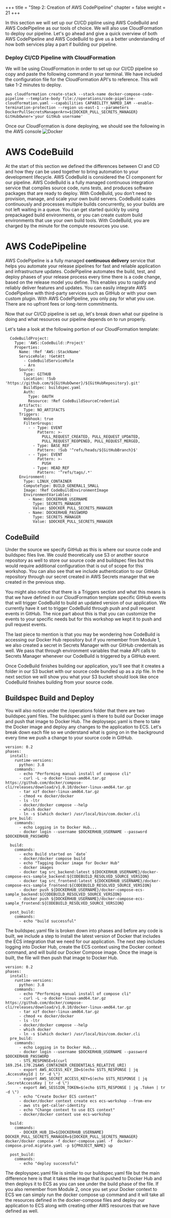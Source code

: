 +++
title = "Step 2: Creation of AWS CodePipeline"
chapter = false
weight = 21
+++

In this section we will set up our CI/CD pipline using AWS CodeBuild and AWS CodePipeline as our tools of choice. We will also use CloudFormation to deploy our pipeline. Let's go ahead and give a quick overview of both AWS CodePipeline and AWS CodeBuild to give us a better understanding of how both services play a part if building our pipeline. 

### Deploy CI/CD Pipeline with CloudFormation
We will be using CloudFormation in order to set up our CI/CD pipeline so copy and paste the following command in your terminal. We have included the configuration file for the CloudFormation API's to reference. This will take 1-2 minutes to deploy. 
```
aws cloudformation create-stack --stack-name docker-compose-code-pipeline --template-body file://operations/code-pipeline-cloudformation.yaml --capabilities CAPABILITY_NAMED_IAM --enable-termination-protection --region us-east-1 --parameters DockerPullSecretsManagerArn=${DOCKER_PULL_SECRETS_MANAGER} GitHubOwner='your GitHub username'
```

Once our CloudFormation is done deploying, we should see the following in the AWS console
![Docker](/images/CFN.png)

# AWS CodeBuild
At the start of this section we defined the differences between CI and CD and how they can be used together to bring automation to your development lifecycle. AWS CodeBuild is considered the CI component for our pipeline. AWS CodeBuild is a fully managed continuous integration service that compiles source code, runs tests, and produces software packages that are ready to deploy. With CodeBuild, you don’t need to provision, manage, and scale your own build servers. CodeBuild scales continuously and processes multiple builds concurrently, so your builds are not left waiting in a queue. You can get started quickly by using prepackaged build environments, or you can create custom build environments that use your own build tools. With CodeBuild, you are charged by the minute for the compute resources you use.

# AWS CodePipeline
AWS CodePipeline is a fully managed **continuous delivery** service that helps you automate your release pipelines for fast and reliable application and infrastructure updates. CodePipeline automates the build, test, and deploy phases of your release process every time there is a code change, based on the release model you define. This enables you to rapidly and reliably deliver features and updates. You can easily integrate AWS CodePipeline with third-party services such as GitHub or with your own custom plugin. With AWS CodePipeline, you only pay for what you use. There are no upfront fees or long-term commitments.

Now that our CI/CD pipeline is set up, let's break down what our pipeline is doing and what resources our pipeline depends on to run properly. 

Let's take a look at the following portion of our CloudFormation template:
```
  CodeBuildProject:
    Type: 'AWS::CodeBuild::Project'
    Properties:
      Name: !Ref 'AWS::StackName'
      ServiceRole: !GetAtt 
        - CodeBuildServiceRole
        - Arn
      Source:
        Type: GITHUB
        Location: !Sub 'https://github.com/${GitHubOwner}/${GitHubRepository}.git'
        BuildSpec: buildspec.yaml
        Auth:
          Type: OAUTH
          Resource: !Ref CodeBuildSourceCredential
      Artifacts:
        Type: NO_ARTIFACTS
      Triggers:
        Webhook: true
        FilterGroups:
          - - Type: EVENT
              Pattern: >-
                PULL_REQUEST_CREATED, PULL_REQUEST_UPDATED,
                PULL_REQUEST_REOPENED, PULL_REQUEST_MERGED,
            - Type: BASE_REF
              Pattern: !Sub '^refs/heads/${GitHubBranch}$'
          - - Type: EVENT
              Pattern: >-
                PUSH
            - Type: HEAD_REF
              Pattern: '^refs/tags/.*'
      Environment:
        Type: LINUX_CONTAINER
        ComputeType: BUILD_GENERAL1_SMALL
        Image: !Ref CodeBuildEnvironmentImage
        EnvironmentVariables:
          - Name: DOCKERHUB_USERNAME
            Type: SECRETS_MANAGER 
            Value: $DOCKER_PULL_SECRETS_MANAGER
          - Name: DOCKERHUB_PASSWORD
            Type: SECRETS_MANAGER
            Value: $DOCKER_PULL_SECRETS_MANAGER
```

## CodeBuild
Under the source we specify GitHub as this is where our source code and buildspec files live. We could theoretically use S3 or another source repository as well to store our source code and buildspec files but this would require additional configuration that is out of scope for this workshop. You can also see that we include authentication to our GitHub repository through our secret created in AWS Secrets manager that we created in the previous step. 

You might also notice that there is a Triggers section and what this means is that we have defined in our CloudFormation template specific GitHub events that will trigger CodeBuild to build an updated version of our application. We currently have it set to trigger CodeBuild through push and pull request events in GitHub. The nice part about this is that you can customize the events to your specific needs but for this workshop we kept it to push and pull request events. 

The last piece to mention is that you may be wondering how CodeBuild is accessing our Docker Hub repository but if you remember from Module 1, we also created a secret in Secrets Manager with our GitHub credentials as well. We pass that through environment variables that make API calls to Secrets Manager whenever our CodeBuild is triggered by a GitHub event. 

Once CodeBuild finishes building our application, you'll see that it creates a folder in our S3 bucket with our source code bundled up as a zip file. In the next section we will show you what your S3 bucket should look like once CodeBuild finishes building from your source code. 

## Buildspec Build and Deploy
You will also notice under the /operations folder that there are two buildspec.yaml files. The buildspec.yaml is there to build our Docker image and push that image to Docker Hub. The deploysepc.yaml is there to take the Docker image and deploy any changes to the application to ECS. Let's break down each file so we understand what is going on in the background every time we push a change to your source code in GitHub. 

```
version: 0.2
phases:
  install:
    runtime-versions:
      python: 3.8
    commands:
      - echo "Performing manual install of compose cli"
      - curl -L -o docker-linux-amd64.tar.gz https://github.com/docker/compose-cli/releases/download/v1.0.10/docker-linux-amd64.tar.gz
      - tar xzf docker-linux-amd64.tar.gz
      - chmod +x docker/docker
      - ls -ltr
      - docker/docker compose --help
      - which docker
      - ln -s $(which docker) /usr/local/bin/com.docker.cli
  pre_build:
    commands:
      - echo Logging in to Docker Hub...
      - docker login --username $DOCKERHUB_USERNAME --password $DOCKERHUB_PASSWORD

  build:
    commands:
      - echo Build started on `date`
      - docker/docker compose build
      - echo "Tagging Docker image for Docker Hub"
      - docker images
      - docker tag src_backend:latest ${DOCKERHUB_USERNAME}/docker-compose-ecs-sample_backend:${CODEBUILD_RESOLVED_SOURCE_VERSION}
      - docker tag src_frontend:latest ${DOCKERHUB_USERNAME}/docker-compose-ecs-sample_frontend:${CODEBUILD_RESOLVED_SOURCE_VERSION}
      - docker push ${DOCKERHUB_USERNAME}/docker-compose-ecs-sample_backend:${CODEBUILD_RESOLVED_SOURCE_VERSION}
      - docker push ${DOCKERHUB_USERNAME}/docker-compose-ecs-sample_frontend:${CODEBUILD_RESOLVED_SOURCE_VERSION}
  
  post_build:
    commands:
      - echo "build successful"
```

The buildspec.yaml file is broken down into phases and before any code is built, we include a step to install the latest version of Docker that includes the ECS integration that we need for our application. The next step includes logging into Docker Hub, create the ECS context using the Docker context command, and will build our Docker Compose image. Once the image is built, the file will then push that image to Docker Hub. 


```
version: 0.2
phases:
  install:
    runtime-versions:
      python: 3.8
    commands:
      - echo "Performing manual install of compose cli"
      - curl -L -o docker-linux-amd64.tar.gz https://github.com/docker/compose-cli/releases/download/v1.0.10/docker-linux-amd64.tar.gz
      - tar xzf docker-linux-amd64.tar.gz
      - chmod +x docker/docker
      - ls -ltr
      - docker/docker compose --help
      - which docker
      - ln -s $(which docker) /usr/local/bin/com.docker.cli
  pre_build:
    commands:
      - echo Logging in to Docker Hub...
      - docker login --username $DOCKERHUB_USERNAME --password $DOCKERHUB_PASSWORD
      - STS_RESPONSE=$(curl 169.254.170.2$AWS_CONTAINER_CREDENTIALS_RELATIVE_URI)
      - export AWS_ACCESS_KEY_ID=$(echo $STS_RESPONSE | jq .AccessKeyId | tr -d \")
      - export AWS_SECRET_ACCESS_KEY=$(echo $STS_RESPONSE | jq .SecretAccessKey | tr -d \")
      - export AWS_SESSION_TOKEN=$(echo $STS_RESPONSE | jq .Token | tr -d \")
      - echo "Create Docker ECS context"
      - docker/docker context create ecs ecs-workshop --from-env
      - aws sts get-caller-identity
      - echo "Change context to use ECS context"
      - docker/docker context use ecs-workshop

  build:
    commands:
      - DOCKER_HUB_ID=${DOCKERHUB_USERNAME} DOCKER_PULL_SECRETS_MANAGER=${DOCKER_PULL_SECRETS_MANAGER} docker/docker compose -f docker-compose.yaml -f  docker-compose.prod.migrate.yaml -p ${PROJECT_NAME} up
  
  post_build:
    commands:
      - echo "deploy successful"
```
The deployspec.yaml file is similar to our buildspec.yaml file but the main difference here is that it takes the image that is pushed to Docker Hub and then deploys it to ECS as you can see under the build phase of the file. If you also remember from Module 2, once you set your Docker context to ECS we can simply run the docker compose up command and it will take all the resources defined in the docker-compose files and deploy our application to ECS along with creating other AWS resources that we have defined as well. 